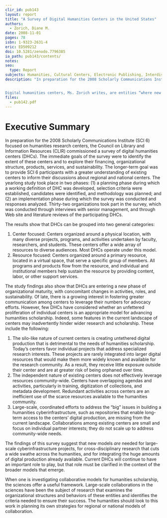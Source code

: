```yaml
---
clir_id: pub143
layout: report
title: "A Survey of Digital Humanities Centers in the United States"
authors: 
  - Zorich, Diane M.
date: 2008-11-01
pages: 78
isbn: 1-9323-2631-4
eric: ED509212
doi: 10.5281/zenodo.7796385
ia_path: pub143/contents/
notes: 
seo:
  type: Report
subjects: Humanities, Cultural Centers, Electronic Publishing, Interdisciplinary Approach, Educational Media, Technology Uses in Education, Shared Resources and Services, Models, Long Range Planning, Administrative Organization, Institutional Role, Preservation, Scholarship, Intellectual Property
description: "In preparation for the 2008 Scholarly Communications Institute (SCI 6) focused on humanities research centers, the Council on Library and Information Resources (CLIR) commissioned a survey of digital humanities centers (DHCs). The immediate goals of the survey were to identify the extent of these centers and to explore their financing, organizational structure, products, services, and sustainability. The longer-term goal was to provide SCI 6 participants with a greater understanding of existing centers to inform their discussions about regional and national centers.


Digital humanities centers, Ms. Zorich writes, are entities “where new media and technologies are used for humanities-based research, teaching, and intellectual engagement and experimentation. The goals of the center are to further humanities scholarship, create new forms of knowledge, and explore technology’s impact on humanities-based disciplines."
files:
  - pub142.pdf
---
```


# Executive Summary

In preparation for the 2008 Scholarly Communications Institute (SCI 6) focused on humanities research centers, the Council on Library and Information Resources (CLIR) commissioned a survey of digital humanities centers (DHCs). The immediate goals of the survey were to identify the extent of these centers and to explore their financing, organizational structure, products, services, and sustainability. The longer-term goal was to provide SCI 6 participants with a greater understanding of existing centers to inform their discussions about regional and national centers. The yearlong study took place in two phases: (1) a planning phase during which a working definition of DHC was developed, selection criteria were established, candidates were identified, and methodology was planned; and (2) an implementation phase during which the survey was conducted and responses analyzed. Thirty-two organizations took part in the survey, which was conducted through interviews with senior management, and through Web site and literature reviews of the participating DHCs.

The results show that DHCs can be grouped into two general categories:

1.  Center focused: Centers organized around a physical location, with many diverse projects, programs, and activities undertaken by faculty, researchers, and students. These centers offer a wide array of resources to diverse audiences. Most DHCs operate under this model.
2.  Resource focused: Centers organized around a primary resource, located in a virtual space, that serve a specific group of members. All programs and products flow from the resource, and individual and institutional members help sustain the resource by providing content, labor, or other support services.

The study findings also show that DHCs are entering a new phase of organizational maturity, with concomitant changes in activities, roles, and sustainability. Of late, there is a growing interest in fostering greater communication among centers to leverage their numbers for advocacy efforts. However, few DHCs have considered whether an unfettered proliferation of individual centers is an appropriate model for advancing humanities scholarship. Indeed, some features in the current landscape of centers may inadvertently hinder wider research and scholarship. These include the following:

1.  The silo-like nature of current centers is creating untethered digital production that is detrimental to the needs of humanities scholarship. Today’s centers favor individual projects that address specialized research interests. These projects are rarely integrated into larger digital resources that would make them more widely known and available for the research community. As a result, they receive little exposure outside their center and are at greater risk of being orphaned over time.
2.  The independent nature of existing centers does not effectively leverage resources community-wide. Centers have overlapping agendas and activities, particularly in training, digitization of collections, and metadata development. Redundant activities across centers are an inefficient use of the scarce resources available to the humanities community.
3.  Large-scale, coordinated efforts to address the “big” issues in building a humanities cyberinfrastructure, such as repositories that enable long-term access to the centers’ digital production, are missing from the current landscape. Collaborations among existing centers are small and focus on individual partner interests; they do not scale up to address community-wide needs.

The findings of this survey suggest that new models _are_ needed for large-scale cyberinfrastructure projects, for cross-disciplinary research that cuts a wide swathe across the humanities, and for integrating the huge amounts of digital production already available. Current DHCs will continue to have an important role to play, but that role must be clarified in the context of the broader models that emerge.

When one is investigating collaborative models for humanities scholarship, the sciences offer a useful framework. Large-scale collaborations in the sciences have been the subject of research that examines the organizational structures and behaviors of these entities and identifies the criteria needed to ensure their success. The humanities should look to this work in planning its own strategies for regional or national models of collaboration.
